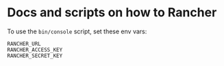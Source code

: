 # Docs and scripts on how to Rancher

To use the `bin/console` script, set these env vars:
```
RANCHER_URL
RANCHER_ACCESS_KEY
RANCHER_SECRET_KEY
```
